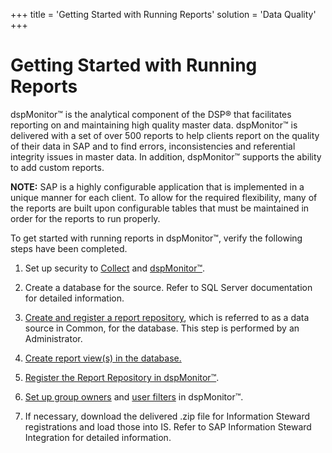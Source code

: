 +++
title = 'Getting Started with Running Reports'
solution = 'Data Quality'
+++

# Getting Started with Running Reports

dspMonitor™ is the analytical component of the DSP® that facilitates
reporting on and maintaining high quality master data. dspMonitor™ is
delivered with a set of over 500 reports to help clients report on the
quality of their data in SAP and to find errors, inconsistencies and
referential integrity issues in master data. In addition, dspMonitor™
supports the ability to add custom reports.

**NOTE:** SAP is a highly configurable application that is implemented
in a unique manner for each client. To allow for the required
flexibility, many of the reports are built upon configurable tables that
must be maintained in order for the reports to run properly.

To get started with running reports in dspMonitor™, verify the following
steps have been completed.

1.  Set up security to
    [Collect](../../../Platform/Collect/Use_Cases/Register_and_Use_Targets#Assign_Target_Security)
    and [dspMonitor™](../Config/Set_Up_Security_for_dspMonitor).

2.  Create a database for the source. Refer to SQL Server documentation
    for detailed information.

3.  [Create and register a report
    repository](../../../Platform/Common/Use_Cases/Data_Sources_in_Common),
    which is referred to as a data source in Common, for the database.
    This step is performed by an Administrator.

4.  [Create report view(s) in the database.](Create_Reports)

5.  [Register the Report Repository in
    dspMonitor™](Register_Report_Repositories).

6.  <span>[Set up group owners](Group_Owner_Responsibilities) and
    [user
    filters](Configure_User_Settings_Reports_and_Filters#Define_Filters)
    in dspMonitor™.</span>

7.  If necessary, download the delivered .zip file for Information
    Steward registrations and load those into IS. Refer to SAP
    Information Steward Integration for detailed information.
